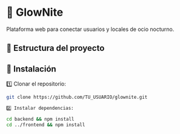 # 🌟 GlowNite

Plataforma web para conectar usuarios y locales de ocio nocturno.

## 🧱 Estructura del proyecto

## 🚀 Instalación
1️⃣ Clonar el repositorio:
```bash
git clone https://github.com/TU_USUARIO/glownite.git

2️⃣ Instalar dependencias:

cd backend && npm install
cd ../frontend && npm install


